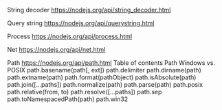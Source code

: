 String decoder
https://nodejs.org/api/string_decoder.html

Query string
https://nodejs.org/api/querystring.html

Process
https://nodejs.org/api/process.html

Net
https://nodejs.org/api/net.html

Path
https://nodejs.org/api/path.html
Table of contents
Path
Windows vs. POSIX
path.basename(path[, ext])
path.delimiter
path.dirname(path)
path.extname(path)
path.format(pathObject)
path.isAbsolute(path)
path.join([...paths])
path.normalize(path)
path.parse(path)
path.posix
path.relative(from, to)
path.resolve([...paths])
path.sep
path.toNamespacedPath(path)
path.win32















